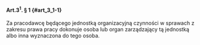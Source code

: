 #### Art.3<sup>1</sup>. § 1  {#art_3_1-1}

Za pracodawcę będącego jednostką organizacyjną czynności w sprawach z zakresu prawa pracy dokonuje osoba lub organ zarządzający tą jednostką albo inna wyznaczona do tego osoba.

